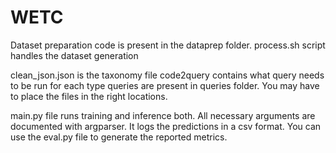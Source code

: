 
# WETC

Dataset preparation code is present in the dataprep folder. process.sh script handles the dataset generation

clean_json.json is the taxonomy file
code2query contains what query needs to be run for each type queries are present in queries folder. You may have to place the files in the right locations.

main.py file runs training and inference both. All necessary arguments are documented with argparser.
 It logs the predictions in a csv format. You can use the eval.py file to generate the reported metrics.
